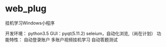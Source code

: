 # web_plug
挂机学习Windows小程序

开发环境：
    python3.5
    GUI：pyqt(5.11.2)
    seleium，自动化浏览,（尚在计划）
功能特性：
    自动登录账户
    多账户视频挂机学习
    自动答题测试

